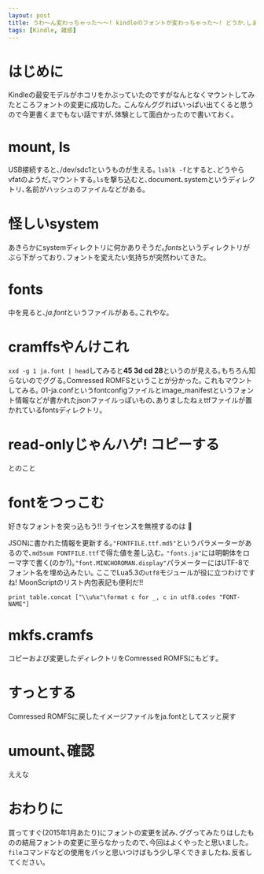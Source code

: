 ```yaml
---
layout: post
title: うわ〜ん変わっちゃった〜〜! kindleのフォントが変わっちゃった〜! どうか､しましたか? kindleのフォントが変わってしまったのですが…｡
tags: [Kindle, 雑感]
---
```

# はじめに
Kindleの最安モデルがホコリをかぶっていたのですがなんとなくマウントしてみたところフォントの変更に成功した｡
こんなんググればいっぱい出てくると思うので今更書くまでもない話ですが､体験として面白かったので書いておく｡

# mount, ls
USB接続すると､/dev/sdc1というものが生える｡
`lsblk -f`とすると､どうやらvfatのようだ｡マウントする｡`ls`を撃ち込むと､document､systemというディレクトリ､名前がハッシュのファイルなどがある｡

# 怪しいsystem
あきらかにsystemディレクトリに何かありそうだ｡*fonts*というディレクトリがぶら下がっており､フォントを変えたい気持ちが突然わいてきた｡

# fonts
中を見ると､*ja.font*というファイルがある｡これやな｡

# cramffsやんけこれ
`xxd -g 1 ja.font | head`してみると**45 3d cd 28**というのが見える｡もちろん知らないのでググる｡Comressed ROMFSということが分かった｡
これもマウントしてみる｡
01-ja.confというfontconfigファイルとimage\_manifestというフォント情報などが書かれたjsonファイルっぽいもの､ありましたねぇttfファイルが置かれているfontsディレクトリ｡

# read-onlyじゃんハゲ! コピーする
とのこと

# fontをつっこむ
好きなフォントを突っ込もう!! ライセンスを無視するのは :no_good:

JSONに書かれた情報を更新する｡`"FONTFILE.ttf.md5"`というパラメーターがあるので､`md5sum FONTFILE.ttf`で得た値を差し込む｡
`"fonts.ja"`には明朝体をローマ字で書く(のか?)｡`"font.MINCHOROMAN.display"`パラメーターにはUTF-8でフォント名を埋め込みたい｡
ここでLua5.3の`utf8`モジュールが役に立つわけですね! MoonScriptのリスト内包表記も便利だ!!

```moon
print table.concat ["\\u%x"\format c for _, c in utf8.codes "FONT-NAME"]
```

# mkfs.cramfs
コピーおよび変更したディレクトリをComressed ROMFSにもどす｡

# すっとする
Comressed ROMFSに戻したイメージファイルをja.fontとしてスッと戻す

# umount､確認
ええな

# おわりに
買ってすぐ(2015年1月あたり)にフォントの変更を試み､ググってみたりはしたものの結局フォントの変更に至らなかったので､今回はよくやったと思いました｡
`file`コマンドなどの使用をパッと思いつけばもう少し早くできましたね､反省してください｡


